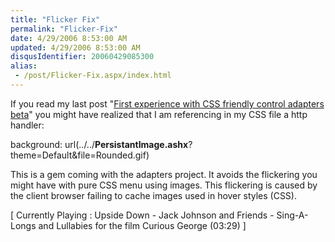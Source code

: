 ```yaml
---
title: "Flicker Fix"
permalink: "Flicker-Fix"
date: 4/29/2006 8:53:00 AM
updated: 4/29/2006 8:53:00 AM
disqusIdentifier: 20060429085300
alias:
 - /post/Flicker-Fix.aspx/index.html
---
```

If you read my last post "[First 
experience with CSS friendly control adapters beta](http://weblogs.asp.net/lkempe/archive/2006/04/29/444390.aspx)" you might have realized 
that I am referencing in my CSS file a http handler:

background: 
url(../../**PersistantImage.ashx**?theme=Default&file=Rounded.gif)
<!-- more -->

This is a gem coming with the adapters project. It avoids the flickering you 
might have with pure CSS menu using images. This flickering is caused by the 
client browser failing to cache images used in hover styles (CSS). 

[ Currently Playing : Upside Down - Jack Johnson and Friends - 
Sing-A-Longs and Lullabies for the film Curious George (03:29) 
]
